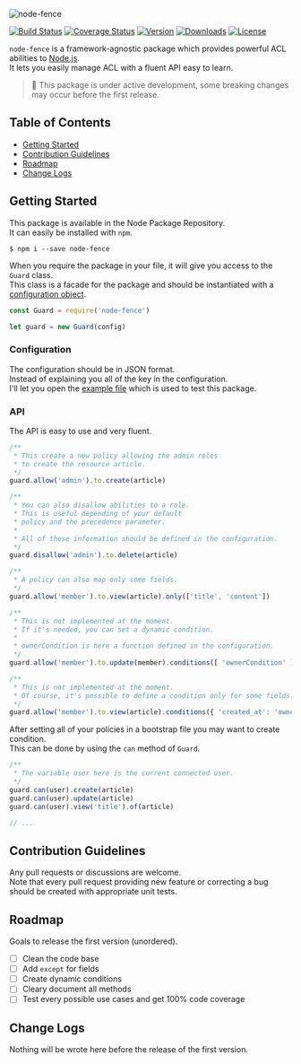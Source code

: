 ![node-fence](https://cloud.githubusercontent.com/assets/2793951/18944300/f16230ca-8624-11e6-909a-46411104d7f3.png)

[![Build Status](https://img.shields.io/travis/RomainLanz/node-fence/master.svg?style=flat-square)](https://travis-ci.org/RomainLanz/node-fence)
[![Coverage Status](https://img.shields.io/coveralls/RomainLanz/node-fence/master.svg?style=flat-square)](https://coveralls.io/github/RomainLanz/node-fence?branch=master)
[![Version](https://img.shields.io/npm/v/node-fence.svg?style=flat-square)](https://www.npmjs.com/package/node-fence)
[![Downloads](https://img.shields.io/npm/dt/node-fence.svg?style=flat-square)](https://www.npmjs.com/package/node-fence)
[![License](https://img.shields.io/npm/l/node-fence.svg?style=flat-square)](https://opensource.org/licenses/MIT)

`node-fence` is a framework-agnostic package which provides powerful ACL abilities to [Node.js](https://nodejs.org).<br>
It lets you easily manage ACL with a fluent API easy to learn.

> :pray: This package is under active development, some breaking changes may occur before the first release.

## Table of Contents

 * [Getting Started](#getting-started)
 * [Contribution Guidelines](#contribution-guidelines)
 * [Roadmap](#roadmap)
 * [Change Logs](#change-logs)

## Getting Started

This package is available in the Node Package Repository.<br>
It can easily be installed with `npm`.

```shell
$ npm i --save node-fence
```

When you require the package in your file, it will give you access to the `Guard` class.<br>
This class is a facade for the package and should be instantiated with a [configuration object](#configuration).

```javascript
const Guard = require('node-fence')

let guard = new Guard(config)
```

### Configuration

The configuration should be in JSON format.<br>
Instead of explaining you all of the key in the configuration.<br>
I'll let you open the [example file](https://github.com/RomainLanz/node-fence/blob/master/tests/stubs/config.js) which is used to test this package.

### API

The API is easy to use and very fluent.<br>

```javascript
/**
 * This create a new policy allowing the admin roles
 * to create the resource article.
 */
guard.allow('admin').to.create(article)

/**
 * You can also disallow abilities to a role.
 * This is useful depending of your default
 * policy and the precedence parameter.
 *
 * All of these information should be defined in the configuration.
 */
guard.disallow('admin').to.delete(article)

/**
 * A policy can also map only some fields.
 */
guard.allow('member').to.view(article).only(['title', 'content'])

/**
 * This is not implemented at the moment.
 * If it's needed, you can set a dynamic condition.
 *
 * ownerCondition is here a function defined in the configuration.
 */
guard.allow('member').to.update(member).conditions([ 'ownerCondition' ])

/**
 * This is not implemented at the moment.
 * Of course, it's possible to define a condition only for some fields.
 */
guard.allow('member').to.view(article).conditions({ 'created_at': 'ownerCondition' })
```

After setting all of your policies in a bootstrap file you may want to create condition.<br>
This can be done by using the `can` method of `Guard`.

```javascript
/**
 * The variable user here is the current connected user.
 */
guard.can(user).create(article)
guard.can(user).update(article)
guard.can(user).view('title').of(article)

// ...
```

## Contribution Guidelines

Any pull requests or discussions are welcome.<br>
Note that every pull request providing new feature or correcting a bug should be created with appropriate unit tests.

## Roadmap

Goals to release the first version (unordered).

 - [ ] Clean the code base
 - [ ] Add `except` for fields
 - [ ] Create dynamic conditions
 - [ ] Cleary document all methods
 - [ ] Test every possible use cases and get 100% code coverage

## Change Logs

Nothing will be wrote here before the release of the first version.
